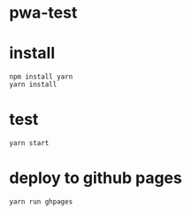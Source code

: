# pwa-test

# install
    npm install yarn
    yarn install

# test
    yarn start


# deploy to github pages
    yarn run ghpages
